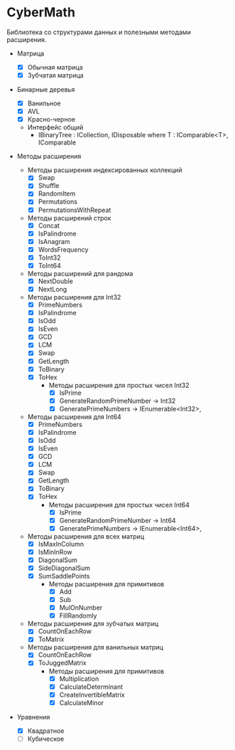 # CyberMath
Библиотека со структурами данных и полезными методами расширения.

- Матрица
  - [x] Обычная матрица
  - [x] Зубчатая матрица
  
- Бинарные деревья
  - [x] Ванильное
  - [x] AVL
  - [x] Красно-черное
  
  - Интерфейс общий
    - IBinaryTree : ICollection, IDisposable where T : IComparable&lt;T&gt;, IComparable
  
- Методы расширения
  - Методы раcширения индексированных коллекций
    - [x] Swap
    - [x] Shuffle
    - [x] RandomItem
    - [x] Permutations
    - [x] PermutationsWithRepeat
  - Методы расширений строк
    - [x] Concat
    - [x] IsPalindrome
    - [x] IsAnagram
    - [x] WordsFrequency
    - [x] ToInt32
    - [x] ToInt64
  - Методы расширений для рандома
    - [x] NextDouble
    - [x] NextLong
  - Методы расширения для Int32
    - [x] PrimeNumbers
    - [x] IsPalindrome
    - [x] IsOdd
    - [x] IsEven
    - [x] GCD
    - [x] LCM
    - [x] Swap
    - [x] GetLength
    - [x] ToBinary
    - [x] ToHex
      - Методы расширения для простых чисел Int32
        - [x] IsPrime
        - [x] GenerateRandomPrimeNumber -> Int32
        - [x] GeneratePrimeNumbers -> IEnumerable&lt;Int32&gt;,
  - Методы расширения для Int64
    - [x] PrimeNumbers
    - [x] IsPalindrome
    - [x] IsOdd
    - [x] IsEven
    - [x] GCD
    - [x] LCM
    - [x] Swap
    - [x] GetLength
    - [x] ToBinary
    - [x] ToHex
      - Методы расширения для простых чисел Int64
        - [x] IsPrime
        - [x] GenerateRandomPrimeNumber -> Int64
        - [x] GeneratePrimeNumbers -> IEnumerable&lt;Int64&gt;,
  - Методы расширения для всех матриц
    - [x] IsMaxInColumn
    - [x] IsMinInRow
    - [x] DiagonalSum
    - [x] SideDiagonalSum
    - [x] SumSaddlePoints
      - Методы расширения для примитивов
        - [x] Add
        - [x] Sub
        - [x] MulOnNumber
        - [x] FillRandomly
  - Методы расширения для зубчатых матриц
    - [x] CountOnEachRow
    - [x] ToMatrix
  - Методы расширения для ванильных матриц
    - [x] CountOnEachRow
    - [x] ToJuggedMatrix
      - Методы расширения для примитивов
        - [x] Multiplication
        - [x] CalculateDeterminant
        - [x] CreateInvertibleMatrix
        - [x] CalculateMinor
- Уравнения
  - [x] Квадратное
  - [ ] Кубическое
